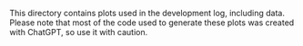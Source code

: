 This directory contains plots used in the development log, including data. Please note that most of the code used to generate these plots was created with ChatGPT, so use it with caution.